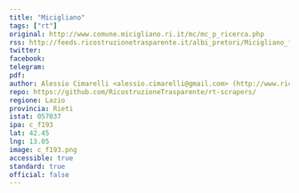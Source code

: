 ```yaml
---
title: "Micigliano"
tags: ["rt"]
original: http://www.comune.micigliano.ri.it/mc/mc_p_ricerca.php
rss: http://feeds.ricostruzionetrasparente.it/albi_pretori/Micigliano_feed.xml
twitter: 
facebook: 
telegram: 
pdf: 
author: Alessio Cimarelli <alessio.cimarelli@gmail.com> (http://www.ricostruzionetrasparente.it)
repo: https://github.com/RicostruzioneTrasparente/rt-scrapers/
regione: Lazio
provincia: Rieti
istat: 057037
ipa: c_f193
lat: 42.45
lng: 13.05
image: c_f193.png
accessible: true
standard: true
official: false
---
```

